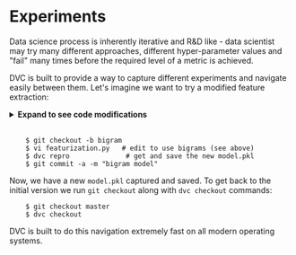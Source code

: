 # Experiments

Data science process is inherently iterative and R&D like - data scientist may
try many different approaches, different hyper-parameter values and "fail" many
times before the required level of a metric is achieved.

DVC is built to provide a way to capture different experiments and navigate
easily between them. Let's imagine we want to try a modified feature extraction:

<details><summary><strong>Expand to see code modifications</strong></summary>
<p>
Edit <code>featurization.py</code> to enable bigrams and increase number of
features:
</br>
<pre>
    bag_of_words = CountVectorizer(stop_words='english',
                                   max_features=6000,
                                   ngram_range=(1, 2))
</pre>
</p>
</details>
</br>

```dvc
    $ git checkout -b bigram
    $ vi featurization.py   # edit to use bigrams (see above)
    $ dvc repro              # get and save the new model.pkl
    $ git commit -a -m "bigram model"
```

Now, we have a new `model.pkl` captured and saved. To get back to the initial
version we run `git checkout` along with `dvc checkout` commands:

```
    $ git checkout master
    $ dvc checkout
```

DVC is built to do this navigation extremely fast on all modern operating
systems.
